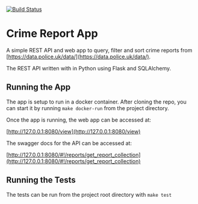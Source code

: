 [![Build Status](https://travis-ci.org/ionavincent/crime_report_app.svg?branch=master)](https://travis-ci.org/ionavincent/crime_report_app)

# Crime Report App

A simple REST API and web app to query, filter and sort crime reports from
[https://data.police.uk/data/](https://data.police.uk/data/).

The REST API written with in Python using Flask and SQLAlchemy.

## Running the App

The app is setup to run in a docker container. After cloning the repo, you
can start it by running
`make docker-run` from the project directory.

Once the app is running, the web app can be accessed at:

[http://127.0.0.1:8080/view](http://127.0.0.1:8080/view)

The swagger docs for the API can be accessed at:

[http://127.0.0.1:8080/#!/reports/get_report_collection](http://127.0.0.1:8080/#!/reports/get_report_collection)

## Running the Tests

The tests can be run from the project root directory with `make test`


